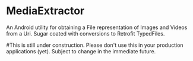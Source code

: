 # MediaExtractor
An Android utility for obtaining a File representation of Images and Videos from a Uri. Sugar coated with conversions to Retrofit TypedFiles.

#This is still under construction.
Please don't use this in your production applications (yet). Subject to change in the immediate future.
